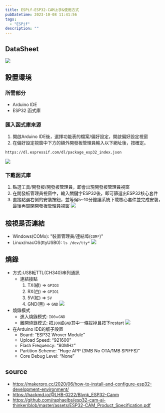 ```yaml
---
title: ESPif-ESP32-CAM上手&使用方式
pubDatetime: 2023-10-08 11:41:56
tags:
  - "ESPif"
description: ""
---
```


## DataSheet

![](https://i.imgur.com/udwjI57.png)

<!--more-->

## 設置環境

### 所需部分

- Arduino IDE
- ESP32 函式庫

### 匯入函式庫來源

1. 開啟Arduino IDE後，選擇功能表的檔案/偏好設定，開啟偏好設定視窗
2. 在偏好設定視窗中下方的額外開發板管理員輸入以下網址後，按確定。

```
https://dl.espressif.com/dl/package_esp32_index.json
```

![](https://i.imgur.com/kS8ghSc.png)

### 下戴函式庫

1. 點選工具/開發板/開發板管理員，即會出現開發板管理員視窗
2. 在開發板管理員視窗中，輸入關鍵字ESP32後，即可篩選出ESP32核心套件
3. 直接點選右側的安裝按鈕，並等候5~10分鐘讓系統下載核心套件並完成安裝，最後再關閉開發板管理員視窗
   ![](https://i.imgur.com/cbdQd9j.png)

## 檢視是否連結

- Windows(COMx): "裝置管理員/連結埠(`COM*`)"
- Linux/macOS(ttyUSB0): `ls /dev/tty*` ![](https://i.imgur.com/JeDburH.png)

## 燒錄

- 方式:USB転TTL(CH340)串列通訊
  - 連結接點
    1. TX(綠) => `GPIO3`
    2. RX(白) => `GPIO1`
    3. 5V(紅) => `5V`
    4. GND(黑) => `GND` ![](https://i.imgur.com/S3IWXKA.png)
- 燒錄模式
  - 進入燒錄模式: `IO0`+`GND`
  - 離開燒錄模式: 把`IO0`或`GND`其中一條拔掉且按下restart
    ![](https://i.imgur.com/xXeNRUV.jpg)
- 在Arduino IDE的版子設置
  - Board: “ESP32 Wrover Module”
  - Upload Speed: “921600”
  - Flash Frequency: “80MHz”
  - Partition Scheme: “Huge APP (3MB No OTA/1MB SPIFFS)”
  - Core Debug Level: “None”

## source

- https://makerpro.cc/2020/06/how-to-install-and-configure-esp32-development-environment/
- https://hackmd.io/@LHB-0222/Blynk_ESP32-Canm
- https://github.com/raphaelbs/esp32-cam-ai-thinker/blob/master/assets/ESP32-CAM_Product_Specification.pdf
